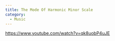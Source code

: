 ```yaml
---
title: The Mode Of Harmonic Minor Scale
category:
  - Music
---
```


https://www.youtube.com/watch?v=qk8uobP4uJE
